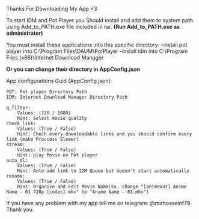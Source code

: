 Thanks For Downloading My App <3

To start IDM and Pot Player you Should install and add them to system path using Add_to_PATH.exe file included in rar.
**(Run Add_to_PATH.exe as administrator)**

You must install these applications into this specific directory:
	-install pot player into C:\Program Files\DAUM\PotPlayer
	-install idm into C:\Program Files (x86)\Internet Download Manager

**Or you can change their directory in AppConfig.json**

App configurations Guid (AppConfig.json):

	POT: Pot player Directory Path
	IDM: Internet Download Manager Directory Path

	q_filter:
		Values: (720 / 1080)
		Hint: Select movie quality
	check_link:
		Values: (True / False)
		Hint: Chech every downloadable links and you should confirm every link (make Proccess Slower)
	stream:
		Values: (True / False)
		Hint: play Movie on Pot player
	auto_dl:
		Values: (True / False)
		Hint: Auto add link to IDM Queue but doesn't start automatically
	rename:
		Values: (True / False)
		Hint: Organize and Edit Movie Name(Ex. change "[animeout] Anime Name - 01 720p [codec].mkv" to "Anime Name - 01.mkv")

If you have any problem with my app tell me on telegram: @mirhosseinf79
Thank you.
